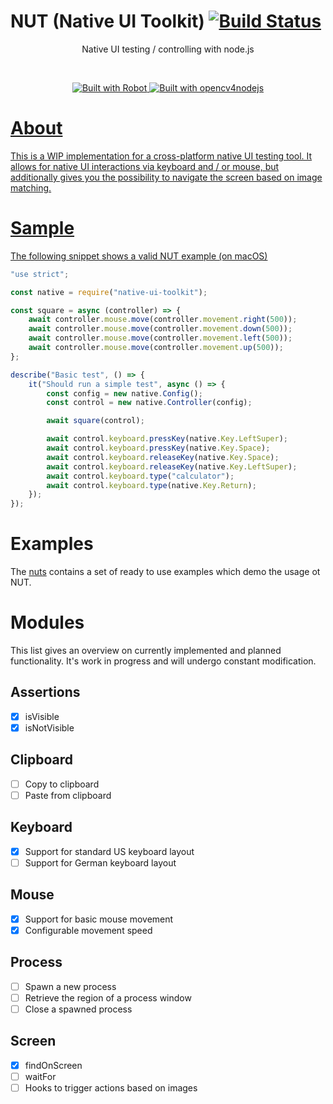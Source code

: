 # NUT (Native UI Toolkit) [![Build Status](https://travis-ci.org/s1hofmann/native-ui-toolkit.svg?branch=master)](https://travis-ci.org/s1hofmann/native-ui-toolkit)
<p align="center">
Native UI testing / controlling with node.js
</p>
<br/>
<p align="center">
	<a target="_blank" href="http://getrobot.net">
		<img src="https://img.shields.io/badge/Built_with-ROBOT-C86414.svg?style=flat-square" alt="Built with Robot" />
	</a>
	<a target="_blank" href="https://github.com/justadudewhohacks/opencv4nodejs">
		<img src="https://img.shields.io/badge/Built_with-opencv4nodejs-C86414.svg?style=flat-square" alt="Built with opencv4nodejs" />
</p>

# About

This is a WIP implementation for a cross-platform native UI testing tool.
It allows for native UI interactions via keyboard and / or mouse,
but additionally gives you the possibility to navigate the screen based on image matching.

# Sample

The following snippet shows a valid NUT example (on macOS)

```js
"use strict";

const native = require("native-ui-toolkit");

const square = async (controller) => {
    await controller.mouse.move(controller.movement.right(500));
    await controller.mouse.move(controller.movement.down(500));
    await controller.mouse.move(controller.movement.left(500));
    await controller.mouse.move(controller.movement.up(500));
};

describe("Basic test", () => {
    it("Should run a simple test", async () => {
        const config = new native.Config();
        const control = new native.Controller(config);

        await square(control);

        await control.keyboard.pressKey(native.Key.LeftSuper);
        await control.keyboard.pressKey(native.Key.Space);
        await control.keyboard.releaseKey(native.Key.Space);
        await control.keyboard.releaseKey(native.Key.LeftSuper);
        await control.keyboard.type("calculator");
        await control.keyboard.type(native.Key.Return);
    });
});
```

# Examples

The [nuts](https://github.com/s1hofmann/nuts) contains a set of ready to use examples which demo the usage ot NUT.

# Modules

This list gives an overview on currently implemented and planned functionality.
It's work in progress and will undergo constant modification.

## Assertions

- [x] isVisible
- [x] isNotVisible

## Clipboard

- [ ] Copy to clipboard
- [ ] Paste from clipboard

## Keyboard

- [x] Support for standard US keyboard layout
- [ ] Support for German keyboard layout

## Mouse

- [x] Support for basic mouse movement
- [x] Configurable movement speed

## Process

- [ ] Spawn a new process
- [ ] Retrieve the region of a process window
- [ ] Close a spawned process

## Screen

- [x] findOnScreen
- [ ] waitFor
- [ ] Hooks to trigger actions based on images